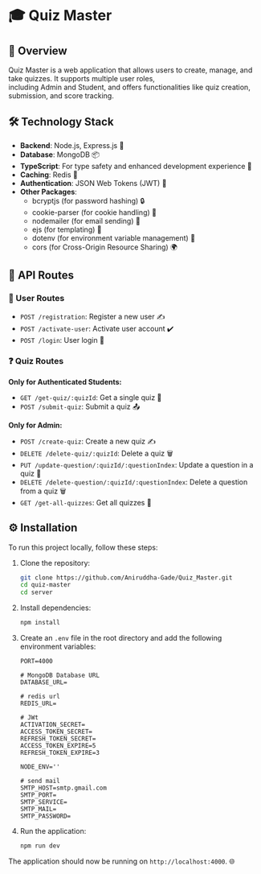 

# 🎓 Quiz Master

## 🌟 Overview
Quiz Master is a web application that allows users to create, manage, and take quizzes. It supports multiple user roles, <br/>
including Admin and Student, and offers functionalities like quiz creation, submission, and score tracking.

## 🛠 Technology Stack
- **Backend**: Node.js, Express.js 🚀
- **Database**: MongoDB 📦
- **TypeScript**: For type safety and enhanced development experience 📜
- **Caching**: Redis 🧊
- **Authentication**: JSON Web Tokens (JWT) 🔑
- **Other Packages**:
  - bcryptjs (for password hashing) 🔒
  - cookie-parser (for cookie handling) 🍪
  - nodemailer (for email sending) 📧
  - ejs (for templating) 📝
  - dotenv (for environment variable management) 🌱
  - cors (for Cross-Origin Resource Sharing) 🌍



## 📜 API Routes

### 👤 User Routes
- `POST /registration`: Register a new user ✍️
- `POST /activate-user`: Activate user account ✔️
- `POST /login`: User login 🔑

### ❓ Quiz Routes
**Only for Authenticated Students:**
- `GET /get-quiz/:quizId`: Get a single quiz 📖
- `POST /submit-quiz`: Submit a quiz 📤

**Only for Admin:**
- `POST /create-quiz`: Create a new quiz ✍️
- `DELETE /delete-quiz/:quizId`: Delete a quiz 🗑️
- `PUT /update-question/:quizId/:questionIndex`: Update a question in a quiz 🔄
- `DELETE /delete-question/:quizId/:questionIndex`: Delete a question from a quiz 🗑️
- `GET /get-all-quizzes`: Get all quizzes 📜

## ⚙️ Installation
To run this project locally, follow these steps:
1. Clone the repository:
   ```bash
   git clone https://github.com/Aniruddha-Gade/Quiz_Master.git
   cd quiz-master
   cd server
   ```
2. Install dependencies:
   ```bash
   npm install
   ```
3. Create an `.env` file in the root directory and add the following environment variables:
   ```env
   PORT=4000

   # MongoDB Database URL
   DATABASE_URL=

   # redis url
   REDIS_URL=

   # JWt
   ACTIVATION_SECRET=
   ACCESS_TOKEN_SECRET=
   REFRESH_TOKEN_SECRET=
   ACCESS_TOKEN_EXPIRE=5
   REFRESH_TOKEN_EXPIRE=3
   
   NODE_ENV=''

   # send mail
   SMTP_HOST=smtp.gmail.com
   SMTP_PORT=
   SMTP_SERVICE=
   SMTP_MAIL=
   SMTP_PASSWORD=
   ```
4. Run the application:
   ```bash
   npm run dev
   ```
The application should now be running on `http://localhost:4000`. 🌐
